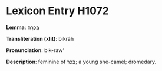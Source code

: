 # Lexicon Entry H1072

**Lemma**: בִּכְרָה

**Transliteration (xlit)**: bikrâh

**Pronunciation**: bik-raw'

**Description**:
feminine of בֶּכֶר; a young she-camel; dromedary.
